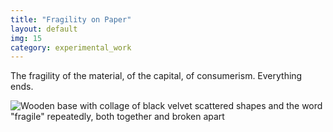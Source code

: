 ```yaml
---
title: "Fragility on Paper"
layout: default
img: 15
category: experimental_work
---
```


The fragility of the material, of the capital, of consumerism. Everything ends.

![Wooden base with collage of black velvet scattered shapes and the word "fragile" repeatedly, both together and broken apart]({{site.baseurl}}/assets/images/15.png "Fragility on paper")
